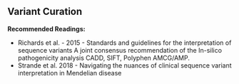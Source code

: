 ## Variant Curation

**Recommended Readings:**
- Richards et al. - 2015 - Standards and guidelines for the interpretation of sequence variants A joint consensus recommendation of the
In-silico pathogenicity analysis CADD, SIFT, Polyphen AMCG/AMP.
- Strande et al. 2018 - Navigating the nuances of clinical sequence variant interpretation in Mendelian disease
